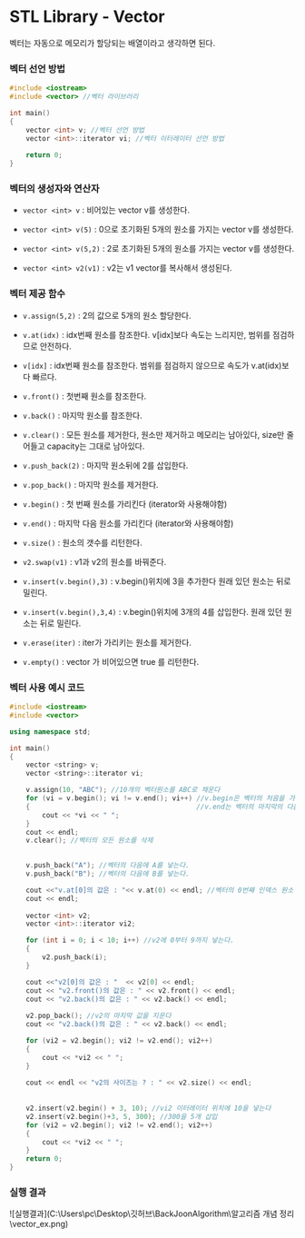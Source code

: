 # STL Library - Vector

벡터는 자동으로 메모리가 할당되는 배열이라고 생각하면 된다.

### 벡터 선언 방법

```c++
#include <iostream>
#include <vector> //벡터 라이브러리

int main()
{
    vector <int> v; //벡터 선언 방법
    vector <int>::iterator vi; //벡터 이터레이터 선언 방법
   
    return 0;
}
```

### 벡터의 생성자와 연산자

* `vector <int> v` :  비어있는 vector v를 생성한다.

  

* `vector <int> v(5)` : 0으로 초기화된 5개의 원소를 가지는 vector v를 생성한다.

  

* `vector <int> v(5,2)` : 2로 초기화된 5개의 원소를 가지는 vector v를 생성한다.

  

* `vector <int> v2(v1)` : v2는 v1 vector를 복사해서 생성된다.

  

### 벡터 제공 함수

*  `v.assign(5,2)` : 2의 값으로 5개의 원소 할당한다.



* `v.at(idx)` : idx번째 원소를 참조한다. v[idx]보다 속도는 느리지만,  범위를 점검하므로 안전하다.



* `v[idx]` : idx번째 원소를 참조한다. 범위를 점검하지 않으므로 속도가 v.at(idx)보다 빠르다.



* `v.front()` : 첫번째 원소를 참조한다.



* `v.back()` : 마지막 원소를 참조한다.



* `v.clear()` : 모든 원소를 제거한다, 원소만 제거하고 메모리는 남아있다, size만 줄어들고 capacity는 그대로 남아있다.



* `v.push_back(2)` : 마지막 원소뒤에 2를 삽입한다.



* `v.pop_back()` : 마지막 원소를 제거한다.



* `v.begin()` : 첫 번째 원소를 가리킨다 (iterator와 사용해야함)



* `v.end()` : 마지막 다음 원소를 가리킨다 (iterator와 사용해야함)



* `v.size()` : 원소의 갯수를 리턴한다.



* `v2.swap(v1)` : v1과 v2의 원소를 바꿔준다.



* `v.insert(v.begin(),3)` : v.begin()위치에 3을 추가한다 원래 있던 원소는 뒤로 밀린다.



* `v.insert(v.begin(),3,4)` : v.begin()위치에 3개의 4를 삽입한다. 원래 있던 원소는 뒤로 밀린다.



* `v.erase(iter)` : iter가 가리키는 원소를 제거한다.



* `v.empty()` : vector 가 비어있으면 true 를 리턴한다.



###  벡터 사용 예시 코드

```c++
#include <iostream>
#include <vector>

using namespace std;

int main()
{
	vector <string> v;
	vector <string>::iterator vi;

	v.assign(10, "ABC"); //10개의 벡터원소를 ABC로 채운다
	for (vi = v.begin(); vi != v.end(); vi++) //v.begin은 벡터의 처음을 가리키며 iterator 와 사용한다
	{                                         //v.end는 벡터의 마지막의 다음을 가리키며 iterator와 사용한다.
		cout << *vi << " ";
	}
	cout << endl;
	v.clear(); //벡터의 모든 원소를 삭제
	

	v.push_back("A"); //벡터의 다음에 A를 넣는다.
	v.push_back("B"); //벡터의 다음에 B를 넣는다.

	cout <<"v.at[0]의 값은 : "<< v.at(0) << endl; //벡터의 0번째 인덱스 원소 즉 A를 반환한다
	cout << endl;
	
	vector <int> v2;
	vector <int>::iterator vi2;

	for (int i = 0; i < 10; i++) //v2에 0부터 9까지 넣는다.
	{
		v2.push_back(i);
	}

	cout <<"v2[0]의 값은 : "  << v2[0] << endl;
	cout << "v2.front()의 값은 : " << v2.front() << endl;
	cout << "v2.back()의 값은 : " << v2.back() << endl;
	
	v2.pop_back(); //v2의 마지막 값을 지운다
	cout << "v2.back()의 값은 : " << v2.back() << endl;

	for (vi2 = v2.begin(); vi2 != v2.end(); vi2++)
	{
		cout << *vi2 << " ";
	}
	
	cout << endl << "v2의 사이즈는 ? : " << v2.size() << endl;
	
	
	v2.insert(v2.begin() + 3, 10); //vi2 이터레이터 위치에 10을 넣는다
	v2.insert(v2.begin()+3, 5, 300); //300을 5개 삽입
	for (vi2 = v2.begin(); vi2 != v2.end(); vi2++)
	{
		cout << *vi2 << " ";
	}
	return 0;
}
```



### 실행 결과

![실행결과](C:\Users\pc\Desktop\깃허브\BackJoonAlgorithm\알고리즘 개념 정리\vector_ex.png)  